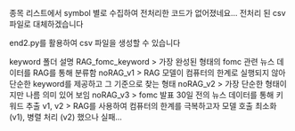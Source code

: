 종목 리스트에서 symbol 별로 수집하여 전처리한 코드가 없어졌네요... 전처리 된 csv 파일로 대체하겠습니다

end2.py를 활용하여 csv 파일을 생성할 수 있습니다

keyword 폴더 설명
RAG_fomc_keyword > 가장 완성된 형태의 fomc 관련 뉴스 데이터를 RAG를 통해 분류함
noRAG_v1 > RAG 모델이 컴퓨터의 한계로 실행되지 않아 단순한 keyword를 제공하고 그 기준으로 찾는 형태
noRAG_v2 > 가장 단순한 형태이지만 나름 의미 있어 보임
noRAG_v3 > fomc 발표 30일 전의 뉴스 데이터를 통해 키워드 추출
v1, v2 > RAG를 사용하여 컴퓨터의 한계를 극복하고자 모델 호출 최소화 (v1), 병렬 처리 (v2) 했으나 실패...

